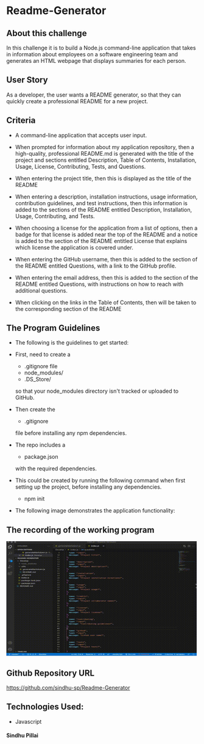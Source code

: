 # Readme-Generator

## About this challenge

In this challenge it is to build a Node.js command-line application that takes in information about employees on a software engineering team and generates an HTML webpage that displays summaries for each person. 



## User Story

As a developer, the user wants a README generator, so that they can quickly create a professional README for a new project.



## Criteria

-  A command-line application that accepts user input.


- When prompted for information about my application repository, then a high-quality, professional README.md is generated with the title of the project and sections entitled Description, Table of Contents, Installation, Usage, License, Contributing, Tests, and Questions.

- When entering the project title, then this is displayed as the title of the README

- When entering a description, installation instructions, usage information, contribution guidelines, and test instructions, then this information is added to the sections of the README entitled Description, Installation, Usage, Contributing, and Tests.

- When choosing a license for the application from a list of options, then a badge for that license is added near the top of the README and a notice is added to the section of the README entitled License that explains which license the application is covered under.

- When entering the GitHub username, then this is added to the section of the README entitled Questions, with a link to the GitHub profile.

- When entering the email address, then this is added to the section of the README entitled Questions, with instructions on how to reach  with additional questions.

- When clicking on the links in the Table of Contents, then will be taken to the corresponding section of the README



## The Program Guidelines

- The following is the guidelines to get started:

- First, need to create a 
   - .gitignore file 
    - node_modules/ 
    - .DS_Store/ 

    so that your node_modules directory isn't tracked or uploaded to GitHub. 

- Then create the
    - .gitignore 

    file before installing any npm dependencies.

- The repo includes a 

    - package.json 

    with the required dependencies. 

- This could be created by running the following command when first setting up the
    project, before installing any dependencies.

    - npm init 


- The following image demonstrates the application functionality:


## The recording of the working program

<img src="Develop/assets/Readme_Generator.gif" alt="refresh page" height = 300 width= 500 />

## Github Repository URL
https://github.com/sindhu-sp/Readme-Generator

## Technologies Used:

- Javascript



#### Sindhu Pillai
